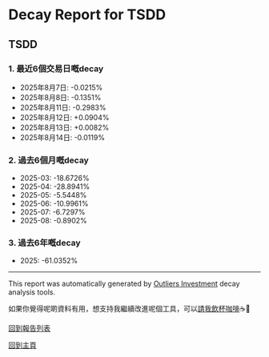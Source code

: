 # Decay Report for TSDD

## TSDD

### 1. 最近6個交易日嘅decay

- 2025年8月7日: -0.0215%
- 2025年8月8日: -0.1351%
- 2025年8月11日: -0.2983%
- 2025年8月12日: +0.0904%
- 2025年8月13日: +0.0082%
- 2025年8月14日: -0.0119%

### 2. 過去6個月嘅decay

- 2025-03: -18.6726%
- 2025-04: -28.8941%
- 2025-05: -5.5448%
- 2025-06: -10.9961%
- 2025-07: -6.7297%
- 2025-08: -0.8902%

### 3. 過去6年嘅decay

- 2025: -61.0352%

------------------------------
This report was automatically generated by [Outliers Investment](https://outliersecon.github.io/Outliers-Investment/) decay analysis tools.

如果你覺得呢啲資料有用，想支持我繼續改進呢個工具，可以[請我飲杯咖啡](https://buymeacoffee.com/outliersecon)☕🙏

[回到報告列表](https://outliersecon.github.io/Outliers-Investment/reports/reports_public)

[回到主頁](https://outliersecon.github.io/Outliers-Investment/)
